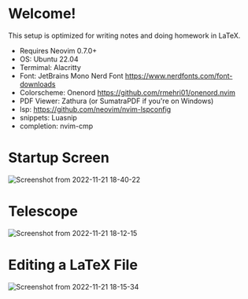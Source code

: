 # Welcome!
 This setup is optimized for writing notes and doing homework in LaTeX. 
* Requires Neovim 0.7.0+
* OS: Ubuntu 22.04
* Termimal: Alacritty
* Font: JetBrains Mono Nerd Font https://www.nerdfonts.com/font-downloads
* Colorscheme: Onenord https://github.com/rmehri01/onenord.nvim
* PDF Viewer: Zathura (or SumatraPDF if you're on Windows)
* lsp: https://github.com/neovim/nvim-lspconfig
* snippets: Luasnip
* completion: nvim-cmp

# Startup Screen
![Screenshot from 2022-11-21 18-40-22](https://user-images.githubusercontent.com/102345313/203207961-2f0a39e8-a59a-4191-b481-e77d498d44c2.png)

# Telescope 
![Screenshot from 2022-11-21 18-12-15](https://user-images.githubusercontent.com/102345313/203200920-43778e2e-89fb-42d2-a900-32a95bb9d020.png)

# Editing a LaTeX File
![Screenshot from 2022-11-21 18-15-34](https://user-images.githubusercontent.com/102345313/203200921-96781aaa-5885-4742-8ce2-a5089a5f8b51.png)




